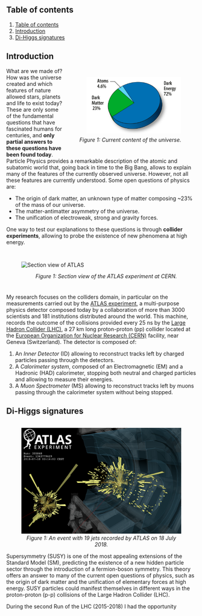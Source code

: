 
## Table of contents
1. [Table of contents](#table-of-contents)
2. [Introduction](#introduction)
3. [Di-Higgs signatures](#di-higgs-signatures)

## Introduction

<figure class="image" style="float: right; padding-top: 2%;">
  <img height="150" src="images/research/DM_content.jpg" alt="DM Content of the universe" style=" display: block; margin-left: auto; margin-right;">
  <figcaption align="center" style="font-style: italic; display: block; margin-left: auto; margin-right: auto;padding-top: 3%; padding-bottom: 3%;" alt="DMContent">Figure 1: Current content of the universe.</figcaption>
  <!-- https://map.gsfc.nasa.gov/media/080998/index.html -->
</figure>

What are we made of? How was the universe created and which features of nature
allowed stars, planets and life to exist today? These are only some of the
fundamental questions that have fascinated humans for centuries, and **only 
partial answers to these questions have been found today**. Particle Physics provides a
remarkable description of the atomic and subatomic world that, going back in time
to the Big Bang, allows to explain many of the features of the currently observed
universe. However, not all these features are currently understood. 
Some open questions of physics are:

* The origin of dark matter, an unknown type of matter composing ~23% of the
  mass of our universe.
* The matter-antimatter asymmetry of the universe.
* The unification of electroweak, strong and gravity forces.

One way to test our explanations to these questions is through **collider experiments**, allowing 
to probe the existence of new phenomena at high energy. 

<!-- ## The ATLAS detector at the Large Hadron Collider (LHC) -->
<figure class="image" style="float: left; padding-top: 3%; padding-bottom: 2% ;padding-right: 3%;">
  <img width="450" src="images/research/atlas_overview.png" alt="Section view of ATLAS" style=" display: block; margin-left: auto; margin-right;">
  <figcaption align="center" style="font-style: italic; display: block; margin-left: auto; margin-right; padding-top: 3%; padding-bottom: 3%;" alt="SectionViewATLAS">Figure 1: Section view of the ATLAS experiment at CERN.</figcaption>
</figure>

My research focuses on the colliders domain, in particular on the measurements carried
out by the [ATLAS experiment](https://atlas.cern), a multi-purpose physics detector
composed today by a collaboration of more than 3000 scientists and 181
institutions distributed around the world.
This machine, records the outcome of the collisions provided every 25 ns by the [Large 
Hadron Collider (LHC)](https://home.cern/science/accelerators/large-hadron-collider), a 27 km long proton-proton (pp) collider located at the 
[European Organization for Nuclear Research (CERN)](https://home.cern) facility, near 
Geneva (Switzerland).
The detector is composed of:

1. An *Inner Detector* (ID) allowing to reconstruct tracks left by charged
   particles passing through the detectors.
2. A *Calorimeter system*, composed of an Electromagnetic (EM) and a Hadronic
   (HAD) calorimeter, stopping both neutral and charged particles and allowing
   to measure their energies.
3. A *Muon Spectrometer* (MS) allowing to reconstruct tracks left by muons passing
   through the calorimeter system without being stopped.

## Di-Higgs signatures
<figure class="image" style="float: right;">
  <img width="500" src="images/research/event_display_16PFlowJets.png" alt="ATLAS event with 16 jets">
  <figcaption align="center" style="font-style: italic;" alt="PFLowSUSY">Figure 1: An event with 19 jets recorded by ATLAS on 18 July 2018.</figcaption>
</figure>
Supersymmetry (SUSY) is one of the most appealing extensions of the Standard Model (SM),
predicting the existence of a new hidden particle sector through the
introduction of a fermion-boson symmetry. This theory offers an answer to many of the
current open questions of physics, such as the origin of dark matter and the unification
of elementary forces at high energy. SUSY particles could manifest themselves in
different ways in the proton-proton (p-p) collisions of the Large Hadron
Collider (LHC). 

During the second Run of the LHC (2015-2018) I had the opportunity

<!-- ## Hunting Supersymmetry in events with large jet multiplicities
<figure class="image" style="float: right;">
  <img width="500" src="images/research/event_display_16PFlowJets.png" alt="ATLAS event with 16 jets">
  <figcaption align="center" style="font-style: italic;" alt="PFLowSUSY">Figure 1: An event with 19 jets recorded by ATLAS on 18 July 2018.</figcaption>
</figure>
Supersymmetry (SUSY) is one of the most appealing extensions of the Standard Model (SM),
predicting the existence of a new hidden particle sector through the
introduction of a fermion-boson symmetry. This theory offers an answer to many of the
current open questions of physics, such as the origin of dark matter and the unification
of elementary forces at high energy. SUSY particles could manifest themselves in
different ways in the proton-proton (p-p) collisions of the Large Hadron
Collider (LHC). 

During the second Run of the LHC (2015-2018) I had the opportunity -->
